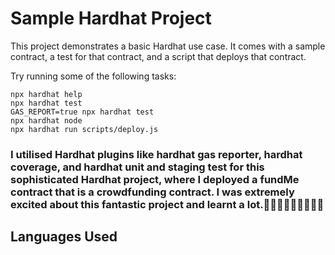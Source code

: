 # Sample Hardhat Project

This project demonstrates a basic Hardhat use case. It comes with a sample contract, a test for that contract, and a script that deploys that contract.

Try running some of the following tasks:

```shell
npx hardhat help
npx hardhat test
GAS_REPORT=true npx hardhat test
npx hardhat node
npx hardhat run scripts/deploy.js
```


<h3>I utilised Hardhat plugins like hardhat gas reporter, hardhat coverage, and hardhat unit and staging test for this sophisticated Hardhat project, where I deployed a fundMe contract that is a crowdfunding contract. I was extremely excited about this fantastic project and learnt a lot.🥳🥳🥳🥳🥳🥳🥳🥳🥳<h3>

<h2>Languages Used <h2>


